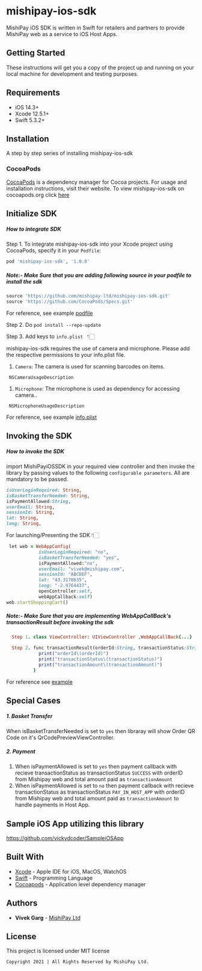 # mishipay-ios-sdk

MishiPay iOS SDK is written in Swift for retailers and partners to provide MishiPay web as a service to iOS Host Apps.

## Getting Started

These instructions will get you a copy of the project up and running on your local machine for development and testing purposes.

## Requirements

- iOS 14.3+ 
- Xcode 12.5.1+
- Swift 5.3.2+

## Installation 
A step by step series of installing mishipay-ios-sdk


### CocoaPods

[CocoaPods](https://cocoapods.org) is a dependency manager for Cocoa projects. For usage and installation instructions, visit their website. To view mishipay-ios-sdk on cocoapods.org click [here](https://cocoapods.org/pods/mishipay-ios-sdk)

## Initialize SDK

##### How to integrate SDK
Step 1. To integrate mishipay-ios-sdk into your Xcode project using CocoaPods, specify it in your `Podfile`:

```ruby
pod 'mishipay-ios-sdk', '1.0.0'
```
##### Note:- Make Sure that you are adding following source in your podfile to install the sdk 
```ruby
source 'https://github.com/mishipay-ltd/mishipay-ios-sdk.git'
source 'https://github.com/CocoaPods/Specs.git'
```
For reference, see example [podfile](https://github.com/vickydcoder/SampleiOSApp/blob/master/Podfile)

Step 2. Do ```pod install --repo-update ```

Step 3. Add keys to `info.plist ` 👇🏻

mishipay-ios-sdk requires the use of camera and microphone. Please add the respective permissions to your info.plist file. 

1. `Camera`: The camera is used for scanning barcodes on items.

```
 NSCameraUsageDescription
```

1. `Microphone`: The microphone is used as dependency for accessing camera.. 
```
 NSMicrophoneUsageDescription
```
For reference, see example [info.plist](https://github.com/vickydcoder/SampleiOSApp/blob/master/SampleiOSApp/Info.plist)

## Invoking the SDK

##### How to invoke the SDK

import MishiPayiOSSDK in your required view controller and then invoke the library by passing values to the following `configurable parameters`. All are mandatory to be passed.
```ruby
isUserLoginRequired: String,
isBasketTransferNeeded: String,
isPaymentAllowed:String,
userEmail: String,
sessionId: String,
lat: String,
long: String,
```
For launching/Presenting the SDK 👇🏻
```ruby
 let web = WebAppConfig(
            isUserLoginRequired: "no",
            isBasketTransferNeeded: "yes",
            isPaymentAllowed:"no",
            userEmail: "vivek@mishipay.com",
            sessionId: "ABCDEF",
            lat: "43.3178635",
            long: "-2.9764437",
            openController:self,
            webAppCallback:self)
web.startShoppingCart()
```
##### Note:- Make Sure that you are implementing WebAppCallBack's transactionResult before invoking the sdk 
```ruby
  Step 1. class ViewController: UIViewController ,WebAppCallBack{...}
  
  Step 2. func transactionResult(orderId:String, transactionStatus:String, transactionAmount:Double) {
            print("orderId\(orderId)")
            print("transactionStatus\(transactionStatus)")
            print("transactionAmount\(transactionAmount)")
          }
```
For reference see [example](https://github.com/vickydcoder/SampleiOSApp/blob/master/SampleiOSApp/ViewController.swift) 

## Special Cases

##### 1. Basket Transfer

When isBasketTransferNeeded is set to `yes` then libraray will show Order QR Code on it's QrCodePreviewViewController.

##### 2. Payment

1. When isPaymentAllowed is set to `yes` then payment callback with recieve transactionStatus as  transactionStatus `SUCCESS` with orderID from Mishipay web and total amount paid as `transactionAmount`
2. When isPaymentAllowed is set to `no` then payment callback with recieve transactionStatus as  transactionStatus `PAY_IN_HOST_APP` with orderID from Mishipay web and total amount paid as `transactionAmount` to handle payments in Host App.

## Sample iOS App utilizing this library

https://github.com/vickydcoder/SampleiOSApp

## Built With

* [Xcode](https://developer.apple.com/xcode/) - Apple IDE for iOS, MacOS, WatchOS
* [Swift](https://developer.apple.com/swift/) - Programming Language
* [Cocoapods](https://cocoapods.org/) - Application level dependency manager 

## Authors

* **Vivek Garg**  - [MishiPay Ltd](https://mishipay.com/)

## License

This project is licensed under MIT license

`Copyright 2021 | All Rights Reserved by MishiPay Ltd.`
